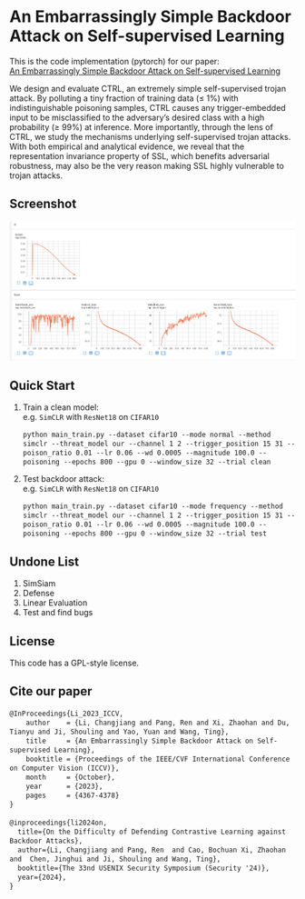 # An Embarrassingly Simple Backdoor Attack on Self-supervised Learning

This is the code implementation (pytorch) for our paper:  
[An Embarrassingly Simple Backdoor Attack on Self-supervised Learning
](https://arxiv.org/abs/2210.07346)

We design and evaluate CTRL, an extremely simple self-supervised trojan attack. By polluting
a tiny fraction of training data (≤ 1%) with indistinguishable
poisoning samples, CTRL causes any trigger-embedded input
to be misclassified to the adversary’s desired class with a high
probability (≥ 99%) at inference. More importantly, through
the lens of CTRL, we study the mechanisms underlying self-supervised trojan attacks. With both empirical and analytical
evidence, we reveal that the representation invariance property
of SSL, which benefits adversarial robustness, may also be the
very reason making SSL highly vulnerable to trojan attacks.

## Screenshot

![screenshot](https://github.com/CCCjiang/CTRL/blob/master/imgs/training.jpg)

## Quick Start

1. Train a clean model:  
   e.g. `SimCLR` with `ResNet18` on `CIFAR10`

   ```python3
   python main_train.py --dataset cifar10 --mode normal --method simclr --threat_model our --channel 1 2 --trigger_position 15 31 --poison_ratio 0.01 --lr 0.06 --wd 0.0005 --magnitude 100.0 --poisoning --epochs 800 --gpu 0 --window_size 32 --trial clean
   ```

2. Test backdoor attack:  
   e.g. `SimCLR` with `ResNet18` on `CIFAR10`
   ```python3
   python main_train.py --dataset cifar10 --mode frequency --method simclr --threat_model our --channel 1 2 --trigger_position 15 31 --poison_ratio 0.01 --lr 0.06 --wd 0.0005 --magnitude 100.0 --poisoning --epochs 800 --gpu 0 --window_size 32 --trial test
   ```

## Undone List

1. SimSiam
2. Defense
3. Linear Evaluation
4. Test and find bugs

## License

This code has a GPL-style license.

## Cite our paper

```
@InProceedings{Li_2023_ICCV,
    author    = {Li, Changjiang and Pang, Ren and Xi, Zhaohan and Du, Tianyu and Ji, Shouling and Yao, Yuan and Wang, Ting},
    title     = {An Embarrassingly Simple Backdoor Attack on Self-supervised Learning},
    booktitle = {Proceedings of the IEEE/CVF International Conference on Computer Vision (ICCV)},
    month     = {October},
    year      = {2023},
    pages     = {4367-4378}
}

@inproceedings{li2024on,
  title={On the Difficulty of Defending Contrastive Learning against Backdoor Attacks},
  author={Li, Changjiang and Pang, Ren  and Cao, Bochuan Xi, Zhaohan and  Chen, Jinghui and Ji, Shouling and Wang, Ting},
  booktitle={The 33nd USENIX Security Symposium (Security '24)},
  year={2024},
}


```
